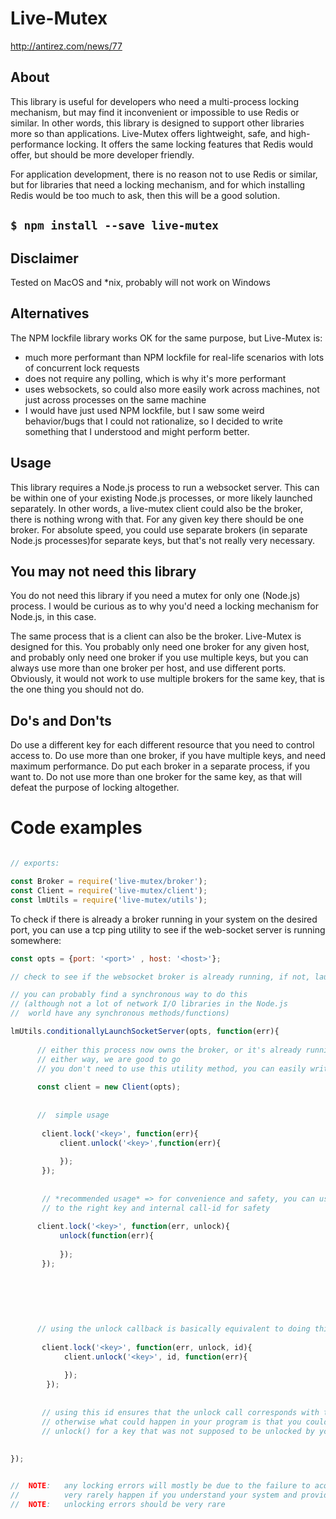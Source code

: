 

# Live-Mutex

http://antirez.com/news/77

## About

This library is useful for developers who need a multi-process locking mechanism, but may find it
inconvenient or impossible to use Redis or similar. In other words, this library is designed to support other 
libraries more so than applications. Live-Mutex offers lightweight, safe, and high-performance locking.
It offers the same locking features that Redis would offer, but should be more developer friendly. 

For application development, there is no reason not to use Redis or similar,
but for libraries that need a locking mechanism, and for which installing Redis would be too much to ask, then this
will be a good solution.

## ```$ npm install --save live-mutex ```

## Disclaimer

Tested on MacOS and *nix, probably will not work on Windows

## Alternatives

The NPM lockfile library works OK for the same purpose, but Live-Mutex is:

* much more performant than NPM lockfile for real-life scenarios with lots of concurrent lock requests
* does not require any polling, which is why it's more performant
* uses websockets, so could also more easily work across machines, not just across processes on the same machine
* I would have just used NPM lockfile, but I saw some weird behavior/bugs that I could not rationalize, so I decided
to write something that I understood and might perform better.


## Usage

This library requires a Node.js process to run a websocket server. This can be within one of your existing Node.js
processes, or more likely launched separately. In other words, a live-mutex client could also be the broker,
there is nothing wrong with that. For any given key there should be one broker. For absolute speed, you could use separate
brokers (in separate Node.js processes)for separate keys, but that's not really very necessary.


## You may not need this library

You do not need this library if you need a mutex for only one (Node.js) process. I would be curious as to why
you'd need a locking mechanism for Node.js, in this case.

The same process that is a client can also be the broker. Live-Mutex is designed for this.
You probably only need one broker for any given host, and probably only need one broker if you use multiple keys,
but you can always use more than one broker per host, and use different ports. Obviously, it would not work
to use multiple brokers for the same key, that is the one thing you should not do.


## Do's and Don'ts
Do use a different key for each different resource that you need to control access to.
Do use more than one broker, if you have multiple keys, and need maximum performance.
Do put each broker in a separate process, if you want to.
Do not use more than one broker for the same key, as that will defeat the purpose of locking altogether.


# Code examples

```js

// exports:

const Broker = require('live-mutex/broker');
const Client = require('live-mutex/client');
const lmUtils = require('live-mutex/utils');

```

To check if there is already a broker running in your system on the desired port, you can use a tcp ping utility
to see if the web-socket server is running somewhere:

```js
const opts = {port: '<port>' , host: '<host>'};

// check to see if the websocket broker is already running, if not, launch one in this process

// you can probably find a synchronous way to do this
// (although not a lot of network I/O libraries in the Node.js
//  world have any synchronous methods/functions)

lmUtils.conditionallyLaunchSocketServer(opts, function(err){
           
      // either this process now owns the broker, or it's already running in a different process
      // either way, we are good to go
      // you don't need to use this utility method, you can easily write your own
      
      const client = new Client(opts);
     
      
      //  simple usage
      
       client.lock('<key>', function(err){
           client.unlock('<key>',function(err){
               
           });
       });
       
       
       // *recommended usage* => for convenience and safety, you can use the unlock callback, which is bound
       // to the right key and internal call-id for safety
       
      client.lock('<key>', function(err, unlock){
           unlock(function(err){
               
           });
       });
      
      
      
      
      
      
      // using the unlock callback is basically equivalent to doing this:
      
       client.lock('<key>', function(err, unlock, id){
            client.unlock('<key>', id, function(err){
                
            });
        });
       
       
       // using this id ensures that the unlock call corresponds with the original corresponding lock call,
       // otherwise what could happen in your program is that you could call
       // unlock() for a key that was not supposed to be unlocked by your current call
      
      
});


//  NOTE:   any locking errors will mostly be due to the failure to acquire a lock before timing out, and should not
//          very rarely happen if you understand your system and provide good settings.
//  NOTE:   unlocking errors should be very rare

```